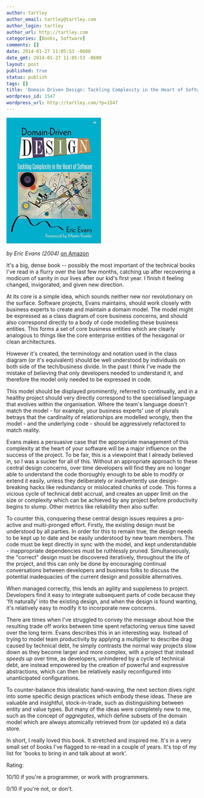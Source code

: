 ```yaml
---
author: tartley
author_email: tartley@tartley.com
author_login: tartley
author_url: http://tartley.com
categories: [Books, Software]
comments: []
date: 2014-01-27 11:05:53 -0600
date_gmt: 2014-01-27 11:05:53 -0600
layout: post
published: true
status: publish
tags: []
title: 'Domain Driven Design: Tackling Complexity in the Heart of Software'
wordpress_id: 1547
wordpress_url: http://tartley.com/?p=1547
---
```


![domaindrivendesign](/assets/2014/01/domaindrivendesign.jpg)

*by Eric Evans (2004)* [on Amazon](http://www.amazon.com/Domain-Driven-Design-Tackling-Complexity-Software/dp/0321125215)

It's a big, dense book -- possibly the most important of the technical
books I've read in a flurry over the last few months, catching up after
recovering a modicum of sanity in our lives after our kid's first year.
I finish it feeling changed, invigorated, and given new direction.

At its core is a simple idea, which sounds neither new nor revolutionary
on the surface. Software projects, Evans maintains, should work closely
with business experts to create and maintain a domain model. The model
might be expressed as a class diagram of core business concerns, and
should also correspond directly to a body of code modelling these
business entities. This forms a set of core business entities which are
clearly analogous to things like the core enterprise entities of the
hexagonal or clean architectures.

However it's created, the terminology and notation used in the class
diagram (or it's equivalent) should be well understood by individuals on
both side of the tech/business divide. In the past I think I've made the
mistake of believing that only developers needed to understand it, and
therefore the model only needed to be expressed in code.

This model should be displayed prominently, referred to continually, and
in a healthy project should very directly correspond to the specialised
language that evolves within the organisation. Where the team's language
doesn't match the model - for example, your business experts' use of
plurals betrays that the cardinality of relationships are modelled
wrongly, then the model - and the underlying code - should be
aggressively refactored to match reality.

Evans makes a persuasive case that the appropriate management of this
complexity at the heart of your software will be a major influence on
the success of the project. To be fair, this is a viewpoint that I
already believed in, so I was a sucker for all of this. Without an
appropriate approach to these central design concerns, over time
developers will find they are no longer able to understand the code
thoroughly enough to be able to modify or extend it easily, unless they
deliberately or inadvertently use design-breaking hacks like redundancy
or mislocated chunks of code. This forms a vicious cycle of technical
debt accrual, and creates an upper limit on the size or complexity which
can be achieved by any project before productivity begins to slump.
Other metrics like reliability then also suffer.

To counter this, conquering these central design issues requires a
pro-active and multi-pronged effort. Firstly, the existing design must
be understood by all parties. In order for this to remain true, the
design needs to be kept up to date and be easily understood by new team
members. The code must be kept directly in sync with the model, and kept
understandable - inappropriate dependencies must be ruthlessly pruned.
Simultaneously, the "correct" design must be discovered iteratively,
throughout the life of the project, and this can only be done by
encouraging continual conversations between developers and business
folks to discuss the potential inadequacies of the current design and
possible alternatives.

When managed correctly, this lends an agility and suppleness to project.
Developers find it easy to integrate subsequent parts of code because
they 'fit naturally' into the existing design, and when the design is
found wanting, it's relatively easy to modify it to incorporate new
concerns.

There are times when I've struggled to convey the message about how the
resulting trade off works between time spent refactoring versus time
saved over the long term. Evans describes this in an interesting way.
Instead of trying to model team productivity by applying a multiplier to
describe drag caused by technical debt, he simply contrasts the normal
way projects slow down as they become larger and more complex, with a
project that instead *speeds up* over time, as developers, unhindered by
a cycle of technical debt, are instead empowered by the creation of
powerful and expressive abstractions, which can then be relatively
easily reconfigured into unanticipated configurations.

To counter-balance this idealistic hand-waving, the next section dives
right into some specific design practices which embody these ideas.
These are valuable and insightful, stock-in-trade, such as
distinguishing between entity and value types. But many of the ideas
were completely new to me, such as the concept of *aggregates*, which
define subsets of the domain model which are always atomically retrieved
from (or updated in) a data store.

In short, I really loved this book. It stretched and inspired me. It's
in a very small set of books I've flagged to re-read in a couple of
years. It's top of my list for 'books to bring in and talk about at
work'.

Rating:

10/10 if you're a programmer, or work with programmers.

0/10 if you're not, or don't.
